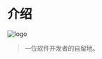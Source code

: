 # 介绍

<!-- ![logo](/img/logo-64.png) -->
<img :src="$withBase('/img/logo-64.png')" alt="logo">

<!-- > 一位软件开发者的自我解惑之旅。 -->
> 一位软件开发者的自留地。
